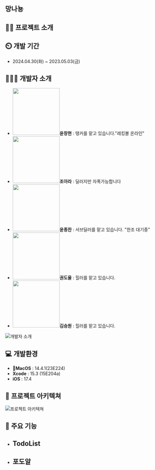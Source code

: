 ## 망나뇽
## 👨‍🏫 프로젝트 소개
 

## ⏲️ 개발 기간 
- 2024.04.30(화) ~ 2023.05.03(금)
  
## 🧑‍🤝‍🧑 개발자 소개 
- <img src="https://github.com/APP-iOS5th/Grape_Todo/assets/39834903/8502313f-0fb0-4d0e-9489-11ef2cae417e" width="150" height="150"/>**윤창현** : 탱커를 맡고 있습니다."레킹볼 온라인" 
- <img src="https://github.com/APP-iOS5th/Grape_Todo/assets/164470982/ab56cc15-6fe5-44f7-a022-2ec3b600c34c" width="150" height="150"/>**조아라** : 딜러지만 자폭가능합니다 
- <img src="https://github.com/APP-iOS5th/Grape_Todo/assets/79854784/77f8d60b-d11e-43cf-bf0e-33c734d62b45" width="150" height="150"/>**윤종찬** : 서브딜러를 맡고 있습니다. "한조 대기중"
- <img src="https://github.com/APP-iOS5th/Grape_Todo/assets/164737302/e6aee686-4aaf-41d9-92d8-69fe3ebe2bee" width="150" height="150"/>**권도율** : 힐러를 맡고 있습니다. 
- <img src="https://github.com/APP-iOS5th/Grape_Todo/assets/51118647/af52830c-1c73-4f5e-9231-789b4da9f2a1" width="150" height="150"/>**김승원** : 힐러를 맡고 있습니다.
  
![개발자 소개]()

## 💻 개발환경
- **MacOS** : 14.4.1(23E224)
- **Xcode** : 15.3 (15E204a)
- **iOS** : 17.4


## 📝 프로젝트 아키텍쳐
![프로젝트 아키텍쳐]()

## 📌 주요 기능
- TodoList
  - 
- 포도알
   - 
